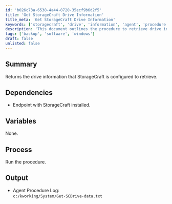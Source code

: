 ```yaml
---
id: 'b026c73a-6538-4a44-8720-35ecf9b6d2f5'
title: 'Get StorageCraft Drive Information'
title_meta: 'Get StorageCraft Drive Information'
keywords: ['storagecraft', 'drive', 'information', 'agent', 'procedure']
description: 'This document outlines the procedure to retrieve drive information configured by StorageCraft on an endpoint. It includes details on dependencies, process execution, and output logging.'
tags: ['backup', 'software', 'windows']
draft: false
unlisted: false
---
```


## Summary

Returns the drive information that StorageCraft is configured to retrieve.

## Dependencies

- Endpoint with StorageCraft installed.

## Variables

None.

## Process

Run the procedure.

## Output

- Agent Procedure Log:  
  `c:/kworking/System/Get-SCDrive-data.txt`
